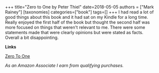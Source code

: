 +++
title="Zero to One by Peter Thiel"
date=2018-05-05
authors = ["Mark Rainey"]
[taxonomies]
categories=["book"]
tags=[]
+++
I had read a lot of good things about this book and it had sat on my Kindle for a long time. Really enjoyed the first half of the book but thought the second half was more focused on things that weren't relevant to me. There were some statements made that were clearly opinions but were stated as facts. Overall a bit disappointing.
<!-- more -->

__Links__

[Zero To One](https://amzn.to/3MW8IxW)

*As an Amazon Associate I earn from qualifying purchases.*
